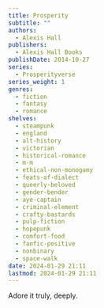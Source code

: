 ```yaml
---
title: Prosperity
subtitle: ""
authors:
  - Alexis Hall
publishers:
  - Alexis Hall Books
publishDate: 2014-10-27
series:
  - Prosperityverse
series_weight: 1
genres:
  - fiction
  - fantasy
  - romance
shelves:
  - steampunk
  - england
  - alt-history
  - victorian
  - historical-romance
  - m-m
  - ethical-non-monogamy
  - feats-of-dialect
  - queerly-beloved
  - gender-bender
  - aye-captain
  - criminal-element
  - crafty-bastards
  - pulp-fiction
  - hopepunk
  - comfort-food
  - fanfic-positive
  - nonbinary
  - space-walk
date: 2024-01-29 21:11
lastmod: 2024-01-29 21:11
---
```

Adore it truly, deeply.